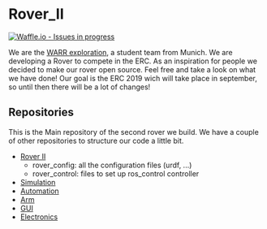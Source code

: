 # Rover_II

[![Waffle.io - Issues in progress](https://badge.waffle.io/WARRExploration/Rover_II.png?label=in%20progress&title=In%20Progress)](http://waffle.io/WARRExploration/Rover_II)

We are the [WARR exploration](https://exploration.warr.de), a student team from Munich. We are developing a Rover to compete in the ERC. As an inspiration for people we decided to make our rover open source. Feel free and take a look on what we have done! Our goal is the ERC 2019 wich will take place in september, so until then there will be a lot of changes!

## Repositories
This is the Main repository of the second rover we build.
We have a couple of other repositories to structure our code a little bit.
* [Rover II](https://github.com/WARRExploration/Rover_II)
  * rover_config: all the configuration files (urdf, ...)
  * rover_control: files to set up ros_control controller
* [Simulation](https://github.com/WARRExploration/rover_sim) 
* [Automation](https://github.com/WARRExploration/rover_automation)
* [Arm](https://github.com/WARRExploration/rover_arm)
* [GUI](https://github.com/WARRExploration/rover_gui)
* [Electronics](https://github.com/WARRExploration/rover_electronics)
